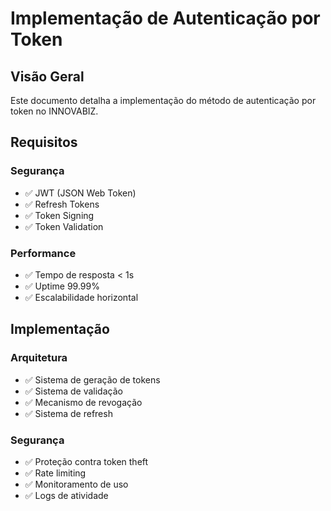 # Implementação de Autenticação por Token

## Visão Geral
Este documento detalha a implementação do método de autenticação por token no INNOVABIZ.

## Requisitos

### Segurança
- ✅ JWT (JSON Web Token)
- ✅ Refresh Tokens
- ✅ Token Signing
- ✅ Token Validation

### Performance
- ✅ Tempo de resposta < 1s
- ✅ Uptime 99.99%
- ✅ Escalabilidade horizontal

## Implementação

### Arquitetura
- ✅ Sistema de geração de tokens
- ✅ Sistema de validação
- ✅ Mecanismo de revogação
- ✅ Sistema de refresh

### Segurança
- ✅ Proteção contra token theft
- ✅ Rate limiting
- ✅ Monitoramento de uso
- ✅ Logs de atividade
